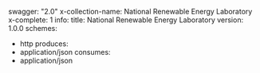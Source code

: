swagger: "2.0"
x-collection-name: National Renewable Energy Laboratory
x-complete: 1
info:
  title: National Renewable Energy Laboratory
  version: 1.0.0
schemes:
- http
produces:
- application/json
consumes:
- application/json